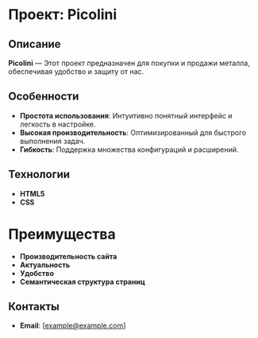 
# Проект: **Picolini**

## Описание

**Picolini** — Этот проект предназначен для покупки и продажи металла, обеспечивая удобство и защиту от нас.

## Особенности

- **Простота использования**: Интуитивно понятный интерфейс и легкость в настройке.
- **Высокая производительность**: Оптимизированный для быстрого выполнения задач.
- **Гибкость**: Поддержка множества конфигураций и расширений.

## Технологии

- **HTML5**
- **CSS**

# Преимущества 

- **Производительность сайта**
- **Актуальность**
- **Удобство**
- **Семантическая структура страниц**


## Контакты

- **Email**: [example@example.com]